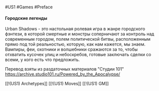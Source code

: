 #US1  #Games #Preface 
#### Городские легенды
Urban Shadows - это настольная ролевая игра в жанре городского фэнтези, в которой смертные и монстры соперничают за контроль над современным городом, полем политической битвы, расположенным прямо под той реальностью, которую, как нам кажется, мы знаем. Вампиры, феи, охотники и волшебники сражаются за то, чтобы отхватить кусочек улиц и небоскребов, готовые заключать сделки со всеми, у кого есть что предложить.

Перевод взяты из раздаточных материалов "Студии 101"
https://archive.studio101.ru/Powered_by_the_Apocalypse/


[[!(US1) Archetypes]]
[[!(US1) Moves]]
[[!(US1) GM]]